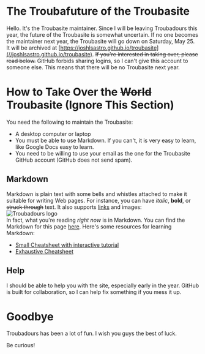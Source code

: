 # The Troubafuture of the Troubasite

Hello. It's the Troubasite maintainer. Since I will be leaving Troubadours this year, the future of the Troubasite is somewhat uncertain. If no one becomes the maintainer next year, the Troubasite will go down on Saturday, May 25. It will be archived at [https://joshlsastro.github.io/troubasite](//joshlsastro.github.io/troubasite). ~~If you're interested in taking over, please read below.~~ GitHub forbids sharing logins, so I can't give this account to someone else. This means that there will be no Troubasite next year.

# How to Take Over the ~~World~~ Troubasite (Ignore This Section)

You need the following to maintain the Troubasite:  
* A desktop computer or laptop
* You must be able to use Markdown. If you can't, it is very easy to learn, like Google Docs easy to learn. 
* You need to be willing to use your email as the one for the Troubasite GitHub account (GitHub does not send spam). 

## Markdown

Markdown is plain text with some bells and whistles attached to make it suitable for writing Web pages. For instance, you can have *italic*, **bold**, or ~~struck through~~ text. It also supports [links](declaration_of_independence.md) and images:  
![Troubadours logo](favicon.ico)  
In fact, what you're reading *right now* is in Markdown. You can find the Markdown for this page [here](https://raw.githubusercontent.com/troubasite/troubasite.github.io/master/troubasite_future.md). Here's some resources for learning Markdown:

* [Small Cheatsheet with interactive tutorial](https://commonmark.org/help)
* [Exhaustive Cheatsheet](https://github.com/adam-p/markdown-here/wiki/Markdown-Cheatsheet)


## Help

I should be able to help you with the site, especially early in the year. GitHub is built for collaboration, so I can help fix something if you mess it up. 

# Goodbye

Troubadours has been a lot of fun. I wish you guys the best of luck. 

Be curious!

